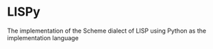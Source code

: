# LISPy
The implementation of the Scheme dialect of LISP using Python as the implementation language
